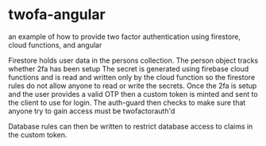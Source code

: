 # twofa-angular
an example of how to provide two factor authentication using firestore, cloud functions, and angular

Firestore holds user data in the persons collection. The person object tracks whether 2fa has been setup
The secret is generated using firebase cloud functions and is read and written only by the cloud function so
the firestore rules do not allow anyone to read or write the secrets.
Once the 2fa is setup and the user provides a valid OTP then a custom token is minted and sent to the
client to use for login. The auth-guard then checks to make sure that anyone try to gain access must be twofactorauth'd

Database rules can then be written to restrict database access to claims in the custom token.
